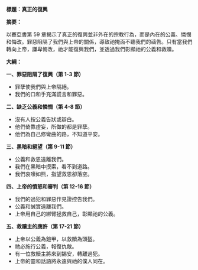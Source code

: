 **標題：真正的復興**

**摘要：**

以賽亞書第 59 章揭示了真正的復興並非外在的宗教行為，而是內在的公義、憐憫和悔改。罪惡阻隔了我們與上帝的關係，導致祂掩面不聽我們的禱告。只有當我們轉向上帝，謙卑悔改，祂才能復興我們，並透過我們彰顯祂的公義和救贖。

**大綱：**

**一、罪惡阻隔了復興（第 1-3 節）**
* 罪孽使我們與上帝隔絕。
* 我們的口和手充滿謊言和罪惡。

**二、缺乏公義和憐憫（第 4-8 節）**
* 沒有人按公義告狀或辯白。
* 他們倚靠虛妄，所做的都是罪孽。
* 他們為自己修彎曲的路，不知道平安。

**三、黑暗和絕望（第 9-11 節）**
* 公義和救恩遠離我們。
* 我們在黑暗中摸索，看不到道路。
* 我們哀嚎如熊，指望救恩卻落空。

**四、上帝的憤怒和審判（第 12-16 節）**
* 我們的過犯和罪惡作見證控告我們。
* 公義和誠實遠離我們。
* 上帝用自己的綁臂拯救自己，彰顯祂的公義。

**五、救贖主的應許（第 17-21 節）**
* 上帝以公義為鎧甲，以救贖為頭盔。
* 祂必施行公義，報復仇敵。
* 有一位救贖主將來到錫安，轉離過犯。
* 上帝的靈和話語將永遠與祂的僕人同在。